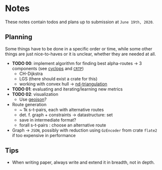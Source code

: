 # Notes

These notes contain todos and plans up to submission at `June 19th, 2020`.

## Planning

Some things have to be done in a specific order or time, while some other things are just nice-to-haves or it is unclear, whether they are needed at all.

- __TODO 00__: implement algorithm for finding best alpha-routes -> 3 components (see [cyclops][github/Lesstat/cyclops] and [`CRTP`][fluentcpp/crtp])
  - CH-Dijkstra
  - LGS (there should exist a crate for this)
  - working with convex hull -> [nd-triangulation][github/Lesstat/nd-triangulation]
- __TODO 01__: evaluating and iterating/learning new metrics
- __TODO 02__: visualization
  - Use [geojson][github/dominicparga/howto/issues/36]?
- Route generation
  - ~ 1k s-t-pairs, each with alternative routes
  - det. f. graph + constraints -> datastructure: set
  - save in intermediate format?
  - forall s-t-pairs : choose an alternative route
- Graph -> `JSON`, possibly with reduction using `GzEncoder` from crate `flate2` if too expensive in performance

## Tips

- When writing paper, always write and extend it in breadth, not in depth.

[fluentcpp/crtp]: https://www.fluentcpp.com/2017/05/12/curiously-recurring-template-pattern/
[github/Lesstat/cyclops]: https://github.com/Lesstat/cyclops
[github/Lesstat/nd-triangulation]: https://github.com/Lesstat/nd-triangulation
[github/dominicparga/howto/issues/36]: https://github.com/dominicparga/howto/issues/36
